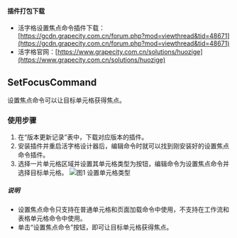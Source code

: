 #### 插件打包下载
* 活字格设置焦点命令插件下载：[https://gcdn.grapecity.com.cn/forum.php?mod=viewthread&tid=48671](https://gcdn.grapecity.com.cn/forum.php?mod=viewthread&tid=48671)
* 活字格官网：[https://www.grapecity.com.cn/solutions/huozige](https://www.grapecity.com.cn/solutions/huozige)
 
## SetFocusCommand
设置焦点命令可以让目标单元格获得焦点。

### 使用步骤
1. 在“版本更新记录”表中，下载对应版本的插件。
2. 安装插件并重启活字格设计器后，编辑命令时就可以找到刚安装好的设置焦点命令插件。
3. 选择一片单元格区域并设置其单元格类型为按钮，编辑命令为设置焦点命令并选择目标单元格。
![图1  设置单元格类型](https://gcdn.grapecity.com.cn/data/attachment/forum/201807/18/135815toy3dggitgr8rwtd.jpg)

##### 说明
* 设置焦点命令只支持在普通单元格和页面加载命令中使用，不支持在工作流和表格单元格命令中使用。
* 单击“设置焦点命令”按钮，即可让目标单元格获得焦点。
